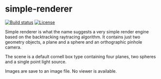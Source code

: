 simple-renderer
=====================
[![Build status][travis-image]][travis-url]
[![License][license-image]][license-url]

Simple renderer is what the name suggests a very simple render engine based on the backtracking raytracing algorithm.
It contains just two geometry objects, a plane and a sphere and an orthographic pinhole camera. 

The scene is a default cornell box type containing four planes, two spheres and a single point light source.

Images are save to an image file. No viewer is available.

[travis-image]: https://travis-ci.org/mike-a-bike/simple-renderer.svg?branch=master
[travis-url]: https://travis-ci.org/mike-a-bike/simple-renderer
[license-image]: http://img.shields.io/:license-Apache2.0-blue.svg
[license-url]: LICENSE
